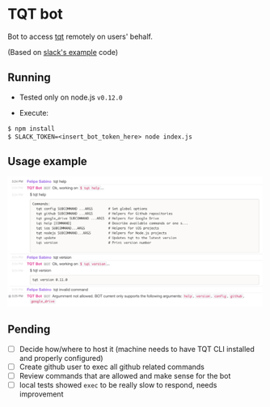 # TQT bot

Bot to access [tqt](https://github.com/indigotech/tqt) remotely on users' behalf.

(Based on [slack's example](https://github.com/slackhq/node-slack-client/blob/master/examples/simple_reverse.coffee) code)

## Running

- Tested only on node.js `v0.12.0`

- Execute:
```
$ npm install
$ SLACK_TOKEN=<insert_bot_token_here> node index.js
```

## Usage example

![Usage example](assets/screenshot.png)

## Pending

- [ ] Decide how/where to host it (machine needs to have TQT CLI installed and properly configured)
- [ ] Create github user to exec all github related commands
- [ ] Review commands that are allowed and make sense for the bot
- [ ] local tests showed `exec` to be really slow to respond, needs improvement
